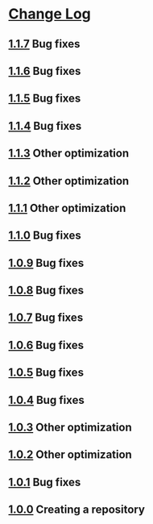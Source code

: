 # [Change Log](https://github.com/anyks/asc/archive/release.tar.gz)

## [1.1.7](https://github.com/anyks/asc/archive/v1.1.7.tar.gz) Bug fixes

## [1.1.6](https://github.com/anyks/asc/archive/v1.1.6.tar.gz) Bug fixes

## [1.1.5](https://github.com/anyks/asc/archive/v1.1.5.tar.gz) Bug fixes

## [1.1.4](https://github.com/anyks/asc/archive/v1.1.4.tar.gz) Bug fixes

## [1.1.3](https://github.com/anyks/asc/archive/v1.1.3.tar.gz) Other optimization

## [1.1.2](https://github.com/anyks/asc/archive/v1.1.2.tar.gz) Other optimization

## [1.1.1](https://github.com/anyks/asc/archive/v1.1.1.tar.gz) Other optimization

## [1.1.0](https://github.com/anyks/asc/archive/v1.1.0.tar.gz) Bug fixes

## [1.0.9](https://github.com/anyks/asc/archive/v1.0.9.tar.gz) Bug fixes

## [1.0.8](https://github.com/anyks/asc/archive/v1.0.8.tar.gz) Bug fixes

## [1.0.7](https://github.com/anyks/asc/archive/v1.0.7.tar.gz) Bug fixes

## [1.0.6](https://github.com/anyks/asc/archive/v1.0.6.tar.gz) Bug fixes

## [1.0.5](https://github.com/anyks/asc/archive/v1.0.5.tar.gz) Bug fixes

## [1.0.4](https://github.com/anyks/asc/archive/v1.0.4.tar.gz) Bug fixes

## [1.0.3](https://github.com/anyks/asc/archive/v1.0.3.tar.gz) Other optimization

## [1.0.2](https://github.com/anyks/asc/archive/v1.0.2.tar.gz) Other optimization

## [1.0.1](https://github.com/anyks/asc/archive/v1.0.1.tar.gz) Bug fixes

## [1.0.0](https://github.com/anyks/asc/archive/v1.0.0.tar.gz) Creating a repository
